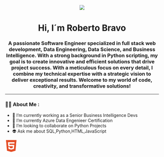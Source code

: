 <div id="header" align="center">
  <img src="https://media.giphy.com/media/v1.Y2lkPTc5MGI3NjExemF6NWhxZmh6Ym55anIwajc3YWR4NW9qaDFzbWl1ajhid29pMW1udiZlcD12MV9pbnRlcm5hbF9naWZfYnlfaWQmY3Q9Zw/Rpl1sod1vCXK0L2SUN/giphy.gif" width=400 />
  <h1 align="center">Hi, I´m Roberto Bravo</h1>
  <h3>A passionate Software Engineer specialized in full stack web development, Data Engineering, Data Science, and Business Intelligence. With a strong background in Python scripting, my goal is to create innovative and efficient solutions that drive project success. With a meticulous focus on every detail, I combine my technical expertise with a strategic vision to deliver exceptional results. Welcome to my world of code, creativity, and transformative solutions!</h3>
</div>



---

###  👨‍💻 About Me :

- 🔭 I’m currently working as a Senior Business Intelligence Devs
- 🌱 I’m currently Azure Data Engenieer Certification
- 👯 I’m looking to collaborate on Python Projects
- 👽 Ask me about SQL,Python,HTML,JavaScript


<div align="left">
  <div>
      <img src="https://github.com/devicons/devicon/blob/master/icons/html5/html5-plain.svg" title="HTML" alt="HTML" width=40 height=40/>
  </div>  
</div>
